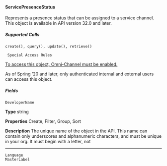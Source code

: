#### ServicePresenceStatus

Represents a presence status that can be assigned to a service channel. This object is available in API version 32.0 and later.

##### Supported Calls
```
create(), query(), update(), retrieve()

 Special Access Rules

```
[To access this object, Omni-Channel must be enabled.](https://help.salesforce.com/articleView?id=omnichannel_intro.htm&type=5&language=en_US)

As of Spring ’20 and later, only authenticated internal and external users can access this object.

##### Fields

```
DeveloperName

```

**Type**
string

**Properties**
Create, Filter, Group, Sort

**Description**
The unique name of the object in the API. This name can contain only underscores and
alphanumeric characters, and must be unique in your org. It must begin with a letter, not


-----

```
Language
MasterLabel
